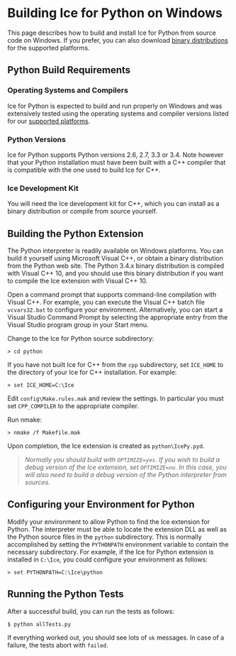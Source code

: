 # Building Ice for Python on Windows

This page describes how to build and install Ice for Python from source code on Windows. If you prefer, you can also download [binary distributions](https://zeroc.com/download.html) for the supported platforms.

## Python Build Requirements

### Operating Systems and Compilers

Ice for Python is expected to build and run properly on Windows and was extensively tested using the operating systems and compiler versions listed for our [supported platforms](https://zeroc.com/platforms_3_6_0.html).

### Python Versions

Ice for Python supports Python versions 2.6, 2.7, 3.3 or 3.4. Note however that your Python installation must have been built with a C++ compiler that is compatible with the one used to build Ice for C++.

### Ice Development Kit

You will need the Ice development kit for C++, which you can install as a binary distribution or compile from source yourself.

## Building the Python Extension

The Python interpreter is readily available on Windows platforms. You can build it yourself using Microsoft Visual C++, or obtain a binary distribution from the Python web site. The Python 3.4.x binary distribution is compiled with Visual C++ 10, and you should use this binary distribution if you want to compile the Ice extension with Visual C++ 10.

Open a command prompt that supports command-line compilation with Visual C++. For example, you can execute the Visual C++ batch file ```vcvars32.bat``` to configure your environment. Alternatively, you can start a Visual Studio Command Prompt by selecting the appropriate entry from the Visual Studio program group in your Start menu.

Change to the Ice for Python source subdirectory:

    > cd python

If you have not built Ice for C++ from the ```cpp``` subdirectory, set ```ICE_HOME``` to the directory of your Ice for C++ installation. For example:

    > set ICE_HOME=C:\Ice

Edit ```config\Make.rules.mak``` and review the settings. In particular you must set ```CPP_COMPILER``` to the appropriate compiler.

Run nmake:

    > nmake /f Makefile.mak

Upon completion, the Ice extension is created as ```python\IcePy.pyd```.

> *Normally you should build with ```OPTIMIZE=yes```. If you wish to build a debug version of the Ice extension, set ```OPTIMIZE=no```. In this case, you will also need to build a debug version of the Python interpreter from sources.*

## Configuring your Environment for Python

Modify your environment to allow Python to find the Ice extension for Python. The interpreter must be able to locate the extension DLL as well as the Python source files in the ```python``` subdirectory. This is normally accomplished by setting the ```PYTHONPATH``` environment variable to contain the necessary subdirectory. For example, if the Ice for Python extension is installed in ```C:\Ice```, you could configure your environment as follows:

    > set PYTHONPATH=C:\Ice\python

## Running the Python Tests

After a successful build, you can run the tests as follows:

    $ python allTests.py

If everything worked out, you should see lots of ```ok``` messages. In case of a failure, the tests abort with ```failed```.
